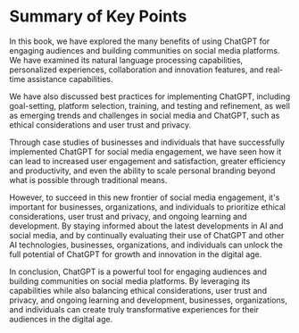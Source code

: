 Summary of Key Points
=================================

In this book, we have explored the many benefits of using ChatGPT for engaging audiences and building communities on social media platforms. We have examined its natural language processing capabilities, personalized experiences, collaboration and innovation features, and real-time assistance capabilities.

We have also discussed best practices for implementing ChatGPT, including goal-setting, platform selection, training, and testing and refinement, as well as emerging trends and challenges in social media and ChatGPT, such as ethical considerations and user trust and privacy.

Through case studies of businesses and individuals that have successfully implemented ChatGPT for social media engagement, we have seen how it can lead to increased user engagement and satisfaction, greater efficiency and productivity, and even the ability to scale personal branding beyond what is possible through traditional means.

However, to succeed in this new frontier of social media engagement, it's important for businesses, organizations, and individuals to prioritize ethical considerations, user trust and privacy, and ongoing learning and development. By staying informed about the latest developments in AI and social media, and by continually evaluating their use of ChatGPT and other AI technologies, businesses, organizations, and individuals can unlock the full potential of ChatGPT for growth and innovation in the digital age.

In conclusion, ChatGPT is a powerful tool for engaging audiences and building communities on social media platforms. By leveraging its capabilities while also balancing ethical considerations, user trust and privacy, and ongoing learning and development, businesses, organizations, and individuals can create truly transformative experiences for their audiences in the digital age.
